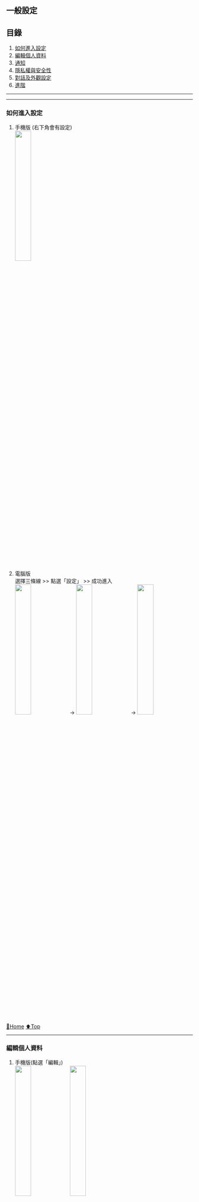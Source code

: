 ## 一般設定

## 目錄
1) [如何進入設定](#如何進入設定)
2) [編輯個人資料](#編輯個人資料)
3) [通知](#通知)
4) [隱私權與安全性](#隱私權與安全性)
5) [對話及外觀設定](#對話及外觀設定)
6) [進階](#進階)

---
---

### 如何進入設定
1) 手機版 (右下角會有設定)   
    <img src="./assets/2_1_phone_setting.jpeg" width="30%">

2) 電腦版  
    選擇三條線 >> 點選「設定」 >> 成功進入  
    <img src="./assets/2_1_cmp_setting_1.png" width="30%"> →
    <img src="./assets/2_1_cmp_setting_2.png" width="30%"> →
    <img src="./assets/2_1_cmp_setting_3.png" width="30%">

[🔱Home](../README.md)  [⬆️Top](#目錄)

---

### 編輯個人資料
1) 手機版(點選「編輯」)  
    <img src="./assets/2_1_phone_profile_setting_1.jpeg" width="30%">
    <img src="./assets/2_1_phone_profile_setting_2.jpeg" width="30%">
    1) 可更換頭像
    2) 可更換名字及姓氏
    3) 可輸人個簽(印象中上限應該是70字)
    4) 可更換手機號碼
    5) 可更換使用者名稱(等同於Line的ID，但Line是一旦確認後即不可更改)
    6) 可新增其他的帳戶在同一隻手機裡
    7) 可登出(資料不像Line是綁定手機，若Line一登出資料全不見；TG重新登入後資料仍在)

2) 電腦版(點選「編輯個人資料」)  
    <img src="./assets/2_1_cmp_profile_setting_1.png" width="30%">
    <img src="./assets/2_1_cmp_profile_setting_2.png" width="30%">
    1) 可更換頭像
    2) 可更換名字及姓氏
    3) 可更換手機號碼
    4) 可更換使用者名稱(等同於Line的ID，但Line是一旦確認後即不可更改)
    5) 可輸人個簽(上限70字)
    6) 亦可登出(但不在這個頁面)

[🔱Home](../README.md)  [⬆️Top](#目錄)

---

### 通知
1) 手機版(點選「通知與音效」)    
    1) 可設定「訊息通知」、「群組通知」、「頻道通知」、「應用內通知」、「未讀數量標記」等
    2) 這些通知與平板上的設定會同步(綁定帳號)  

2) 電腦版(點選「通知」)   
    1) 可設定「對話通知」、「未讀標記」、「事件通知」

[🔱Home](../README.md)  [⬆️Top](#目錄)

---

### 隱私權與安全性
1) 手機版(點選「隱私權與安全性」)  
    Telegram在隱私方面做得其實滿周全的，現在「黑名單新增」、「已登入的網站追蹤」、「兩步驟驗證(這跟Apple很像)」，以及可隱藏自己的電話號碼或者新增例外等設定。    

    其實有一點要注意的是，軟體設有「自動刪除我的帳號」，預設為6個月內若都沒有登入帳號的話，系統即為自動將您的帳號刪除，以防藏匿幽靈帳號。  

    「資料設定」的部份，因是使用手機號碼註冊，所以可選擇是否同步聯絡人資訊，同時也可「清除付款等資訊」。  

    「上次上線 & 上線狀態」，也可以設定分享範圍喔~

2) 電腦版(點選「隱私權與安全性」)   
    大部份與手機版是一樣的，這邊舉些不一樣的。   
    1) 作用中的工作階段：可顯示您的帳號目前在哪些裝置登入、IP位址、使用的軟體版本、裝置資訊、最後上線時間，當覺得登入資訊異常，亦可直接將其登出。
    2) 敏感內容：可過濾公共頻道中的敏感內容
    

[🔱Home](../README.md)  [⬆️Top](#目錄)

---

### 對話及外觀設定
1) 手機版(點選「外觀」)  
    <img src="./assets/2_1_phone_chat_setting_1.jpeg" width="30%">
    <img src="./assets/2_1_phone_chat_setting_2.jpeg" width="30%">
    1) 可客製化軟體整個顏色
    2) 設定對話背景
    3) 排程「夜晚模式」：時間到了，會自動轉換顏色
    4) 文字大小
    5) App圖示：可更換不同樣式的app icon 
    6) 放大表情符號
    7) 減少動畫
    8) 建立新主題(點選右上角的加號)

2) 電腦版(點選「對話」)   
    <img src="./assets/2_1_cmp_chat_setting_1.png" width="30%">
    <img src="./assets/2_1_cmp_chat_setting_2.png" width="30%">  
    大致上與手機版相同。  
    1) 訊息發送方式可選擇「Enter」或「Cmd+Enter」。

[🔱Home](../README.md)  [⬆️Top](#目錄)

---

### 進階

進階的功能我覺得是非常重要的!!
主要是設定「連線類型」、「數據儲存空間」、「媒體自動下載」、「版本更新」等。

1) 手機版(點選「數據與儲存空間」)  
    <img src="./assets/2_1_phone_storage_setting_1.PNG" width="30%">
    <img src="./assets/2_1_phone_storage_setting_2.PNG" width="30%">  
    1) 儲存空間使用量：設定在裝置上媒體的保留時間、可一次清除快取、各別清除快取
    2) 檢視網路使用量
    3) 媒體的下載方式(使用行動數據 or Wi-Fi)
    4) 自動播放媒體設定
    5) 其他：開啟連結的應用程式、背景下載媒體等

2) 電腦版(點選「進階」)   
    <img src="./assets/2_1_cmp_advanced_setting_1.png" width="30%">
    <img src="./assets/2_1_cmp_advanced_setting_2.png" width="30%">  
    1) 網路與Proxy：網路連線方式，預設為TCP，詳細內容可再上網找，沒事別亂更改。
    2) 數據與儲存空間：
        - 若沒有開啟「詢問每個檔案的儲存位置」，只要當你進到一個聊天室，系統就會自動將聊天室裡的檔案自動下載至  
        `Download/Telegram/` 這一個資料夾中。
        - 管理本地儲存：TG在裝置上只會暫存共享內容、貼圖等資料，文字的訊息都是存在官方的伺服器，因此不會佔使用者太多的空間。  
        且能手動刪除暫存，或設定自動清除。
        - **匯出Telegram資料**(這個超重要!!)：手機版並沒有這個功能，這就是「備份」。可匯出的資料如下：  
            - 帳號資訊
            - 聯絡人清單
            - 對話匯出：還能選擇個人、機器人、群組(還可只選擇只要匯出自己的對話)、頻道
            - 媒體匯出：照片、影片、語音、影像、貼圖、GIF、檔案(大小限制還可自行設定)
            - **位置和格式**：可選「HTML(網頁模式)」、「JSON(程式語言用的一個物件格式)」。  
                這個是我超愛的地方，完勝Line，我曾經輸出成網頁模式，一整個看了就是舒服，會覺得看備份檔，尤如在軟體中看聊天紀錄一樣，完全視覺化，不如Line只能單一備份成文字檔輸出而已。
            - 其他

[🔱Home](../README.md)  [⬆️Top](#目錄)


